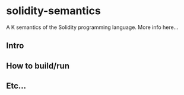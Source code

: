 # solidity-semantics

A K semantics of the Solidity programming language.
More info here...

## Intro 

## How to build/run 

## Etc...


